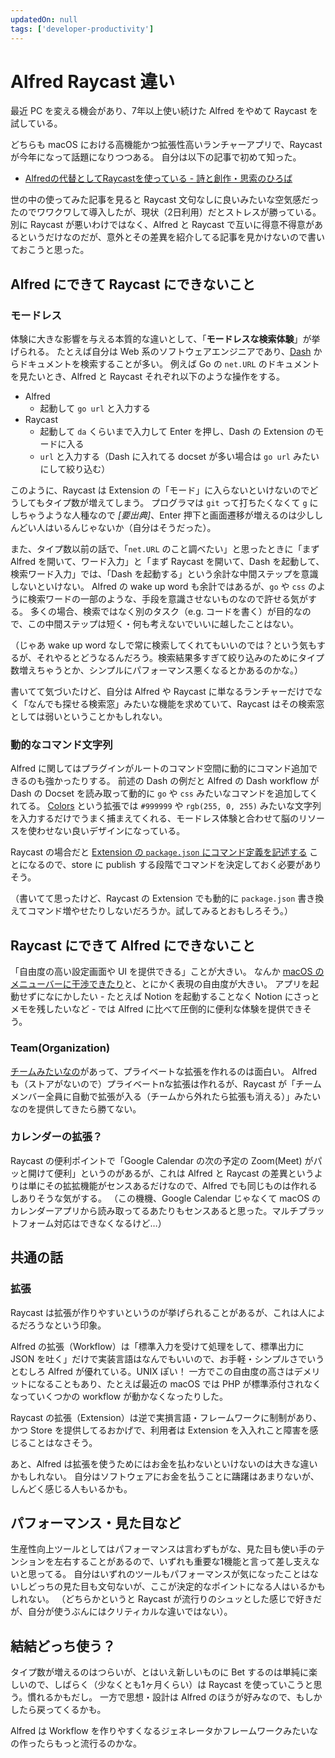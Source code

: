 ```yaml
---
updatedOn: null
tags: ['developer-productivity']
---
```


# Alfred Raycast 違い

最近 PC を変える機会があり、7年以上使い続けた Alfred をやめて Raycast を試している。

どちらも macOS における高機能かつ拡張性高いランチャーアプリで、Raycast が今年になって話題になりつつある。
自分は以下の記事で初めて知った。

- [Alfredの代替としてRaycastを使っている \- 詩と創作・思索のひろば](https://motemen.hatenablog.com/entry/2022/02/raycast)

世の中の使ってみた記事を見ると Raycast 文句なしに良いみたいな空気感だったのでワワクワして導入したが、現状（2日利用）だとストレスが勝っている。
別に Raycast が悪いわけではなく、Alfred と Raycast で互いに得意不得意があるというだけなのだが、意外とその差異を紹介してる記事を見かけないので書いておこうと思った。

## Alfred にできて Raycast にできないこと
### モードレス
体験に大きな影響を与える本質的な違いとして、「**モードレスな検索体験**」が挙げられる。
たとえば自分は Web 系のソフトウェアエンジニアであり、[Dash](https://kapeli.com/dash) からドキュメントを検索することが多い。
例えば Go の `net.URL` のドキュメントを見たいとき、Alfred と Raycast それぞれ以下のような操作をする。

 - Alfred
   - 起動して `go url` と入力する
- Raycast
  - 起動して `da` くらいまで入力して Enter を押し、Dash の Extension のモードに入る
  - `url` と入力する（Dash に入れてる docset が多い場合は `go url` みたいにして絞り込む）

このように、Raycast は Extension の「モード」に入らないといけないのでどうしてもタイプ数が増えてしまう。
プログラマは `git` って打ちたくなくて `g` にしちゃうような人種なので _\[要出典\]_、Enter 押下と画面遷移が増えるのは少ししんどい人はいるんじゃないか（自分はそうだった）。

また、タイプ数以前の話で、「`net.URL` のこと調べたい」と思ったときに「まず Alfred を開いて、ワード入力」と「まず Raycast を開いて、Dash を起動して、検索ワード入力」では、「Dash を起動する」という余計な中間ステップを意識しないといけない。
Alfred の wake up word も余計ではあるが、`go` や `css` のように検索ワードの一部のような、手段を意識させないものなので許せる気がする。
多くの場合、検索ではなく別のタスク（e.g. コードを書く）が目的なので、この中間ステップは短く・何も考えないでいいに越したことはない。

（じゃあ wake up word なしで常に検索してくれてもいいのでは？という気もするが、それやるとどうなるんだろう。検索結果多すぎて絞り込みのためにタイプ数増えちゃうとか、シンプルにパフォーマンス悪くなるとかあるのかな。）

書いてて気づいたけど、自分は Alfred や Raycast に単なるランチャーだけでなく「なんでも探せる検索窓」みたいな機能を求めていて、Raycast はその検索窓としては弱いということかもしれない。

### 動的なコマンド文字列
Alfred に関してはプラグインがルートのコマンド空間に動的にコマンド追加できるのも強かったりする。
前述の Dash の例だと Alfred の Dash workflow が Dash の Docset を読み取って動的に `go` や `css` みたいなコマンドを追加してくれてる。
[Colors](https://www.packal.org/workflow/colors) という拡張では `#999999` や `rgb(255, 0, 255)` みたいな文字列を入力するだけでうまく捕まえてくれる、モードレス体験と合わせて脳のリソースを使わせない良いデザインになっている。

Raycast の場合だと [Extension の `package.json` にコマンド定義を記述する](https://developers.raycast.com/information/manifest) ことになるので、store に publish する段階でコマンドを決定しておく必要がありそう。

（書いてて思ったけど、Raycast の Extension でも動的に `package.json` 書き換えてコマンド増やせたりしないだろうか。試してみるとおもしろそう。）


## Raycast にできて Alfred にできないこと
「自由度の高い設定画面や UI を提供できる」ことが大きい。
なんか [macOS のメニューバーに干渉できたり](https://developers.raycast.com/api-reference/menu-bar-commands)と、とにかく表現の自由度が大きい。
アプリを起動せずになにかしたい - たとえば Notion を起動することなく Notion にさっとメモを残したいなど - では Alfred に比べて圧倒的に便利な体験を提供できそう。

### Team(Organization)
[チームみたいなの](https://www.raycast.com/teams)があって、プライベートな拡張を作れるのは面白い。
Alfred も（ストアがないので）プライベートnな拡張は作れるが、Raycast が「チームメンバー全員に自動で拡張が入る（チームから外れたら拡張も消える）」みたいなのを提供してきたら勝てない。

### カレンダーの拡張？
Raycast の便利ポイントで「Google Calendar の次の予定の Zoom(Meet) がパッと開けて便利」というのがあるが、これは Alfred と Raycast の差異というよりは単にその拡拡機能がセンスあるだけなので、Alfred でも同じものは作れるしありそうな気がする。
（この機機、Google Calendar じゃなくて macOS のカレンダーアプリから読み取ってるあたりもセンスあると思った。マルチプラットフォーム対応はできなくなるけど…）


## 共通の話
### 拡張
Raycast は拡張が作りやすいというのが挙げられることがあるが、これは人によるだろうなという印象。

Alfred の拡張（Workflow）は「標準入力を受けて処理をして、標準出力に JSON を吐く」だけで実装言語はなんでもいいので、お手軽・シンプルさでいうとむしろ Alfred が優れている。UNIX ぽい！
一方でこの自由度の高さはデメリットになることもあり、たとえば最近の macOS では PHP が標準添付されなくなっていくつかの workflow が動かなくなったりした。

Raycast の拡張（Extension）は逆で実損言語・フレームワークに制制があり、かつ Store を提供してるおかげで、利用者は Extension を入入れこと障害を感じることはなさそう。

あと、Alfred は拡張を使うためにはお金を払わないといけないのは大きな違いかもしれない。
自分はソフトウェアにお金を払うことに躊躇はあまりないが、しんどく感じる人もいるかも。

## パフォーマンス・見た目など
生産性向上ツールとしてはパフォーマンスは言わずもがな、見た目も使い手のテンションを左右することがあるので、いずれも重要な1機能と言って差し支えないと思ってる。
自分はいずれのツールもパフォーマンスが気になったことはないしどっちの見た目も文句ないが、ここが決定的なポイントになる人はいるかもしれない。
（どちらかというと Raycast が流行りのシュッとした感じで好きだが、自分が使うぶんにはクリティカルな違いではない）。

## 結結どっち使う？
タイプ数が増えるのはつらいが、とはいえ新しいものに Bet するのは単純に楽しいので、しばらく（少なくとも1ヶ月くらい）は Raycast を使っていこうと思う。慣れるかもだし。
一方で思想・設計は Alfred のほうが好みなので、もしかしたら戻ってくるかも。

Alfred は Workflow を作りやすくなるジェネレータかフレームワークみたいなの作ったらもっと流行るのかな。
